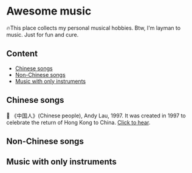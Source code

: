 # Awesome music

🔥This place collects my personal musical hobbies. Btw, I'm layman to music. Just for fun and cure.

## Content
- [Chinese songs](#chinese-songs)
- [Non-Chinese songs](#non-chinese-songs)
- [Music with only instruments](#music-with-only-instruments)

## Chinese songs
🔹 《中国人》(Chinese people), Andy Lau, 1997. It was created in 1997 to celebrate the return of Hong Kong to China. [Click to hear](https://www.youtube.com/watch?v=dZUVGtSouCc).
## Non-Chinese songs

## Music with only instruments
